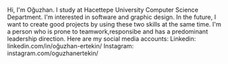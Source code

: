 Hi, I'm Oğuzhan. I study at Hacettepe University Computer Science Department. I'm interested in software and graphic design. 
In the future, I want to create good projects by using these two skills at the same time. I'm a person who is prone to teamwork,responsibe
and has a predominant leadership direction. 
Here are my social media accounts:
Linkedin: linkedin.com/in/oğuzhan-ertekin/
Instagram: instagram.com/oguzhanertekin/


